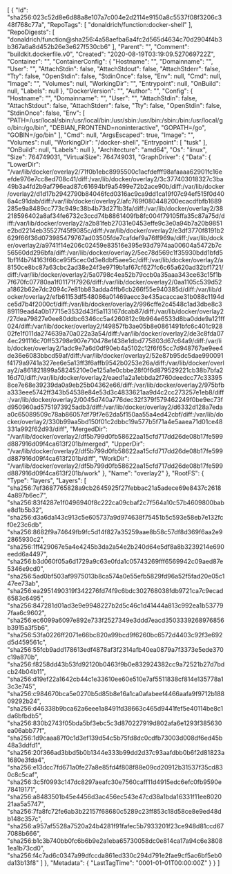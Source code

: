 [
{
"Id": "sha256:023c52d8e6d88a8e107a7c004e2d2114e9150a8c5537f08f3206c348f768c77a",
"RepoTags": [
"donaldrich/function:docker-shell"
],
"RepoDigests": [
"donaldrich/function@sha256:4a58aefba6a4fc2d565d4634c70d2904f4b3b367a6a8d452b26e3e627f530cb6"
],
"Parent": "",
"Comment": "buildkit.dockerfile.v0",
"Created": "2020-08-19T03:19:09.527069722Z",
"Container": "",
"ContainerConfig": {
"Hostname": "",
"Domainname": "",
"User": "",
"AttachStdin": false,
"AttachStdout": false,
"AttachStderr": false,
"Tty": false,
"OpenStdin": false,
"StdinOnce": false,
"Env": null,
"Cmd": null,
"Image": "",
"Volumes": null,
"WorkingDir": "",
"Entrypoint": null,
"OnBuild": null,
"Labels": null
},
"DockerVersion": "",
"Author": "",
"Config": {
"Hostname": "",
"Domainname": "",
"User": "",
"AttachStdin": false,
"AttachStdout": false,
"AttachStderr": false,
"Tty": false,
"OpenStdin": false,
"StdinOnce": false,
"Env": [
"PATH=/usr/local/sbin:/usr/local/bin:/usr/sbin:/usr/bin:/sbin:/bin:/usr/local/go/bin:/go/bin",
"DEBIAN_FRONTEND=noninteractive",
"GOPATH=/go",
"GOBIN=/go/bin"
],
"Cmd": null,
"ArgsEscaped": true,
"Image": "",
"Volumes": null,
"WorkingDir": "/docker-shell",
"Entrypoint": [
"tusk"
],
"OnBuild": null,
"Labels": null
},
"Architecture": "amd64",
"Os": "linux",
"Size": 764749031,
"VirtualSize": 764749031,
"GraphDriver": {
"Data": {
"LowerDir": "/var/lib/docker/overlay2/71f0b1ebc8995500c1acfdefff98afaaaa62901fc16eefde976e7cc8ed708c41/diff:/var/lib/docker/overlay2/3c377403018327c3ba49b3a4fd2b9af796ead87c61694bf9a5499e72b2ace90b/diff:/var/lib/docker/overlay2/d1d17b2942790b84046fcd0316ac9ca9dd1ca19f07c94ef515f0d406a4c91dab/diff:/var/lib/docker/overlay2/afc769f080448200ecacdfbfb1689285e9a8489cc773c949c38b4b73d271b3fa/diff:/var/lib/docker/overlay2/38218596402a8af34fe6732c3ccd74b8861409fb8fc004f79105ffa35c87a75d/diff:/var/lib/docker/overlay2/a2b81feb27031e0453effe9c3e0a94b7a20b9851e2bd2214eb35527f45f9085c/diff:/var/lib/docker/overlay2/e3df3770f8191b2629f66f36d073985479767ad03505fde7cafdef9a76ff969a/diff:/var/lib/docker/overlay2/a9741f14e206c02459e83516e395e93d7974aa00604a5472b7c56560dd296bfa/diff:/var/lib/docker/overlay2/5ec78d569c1f35930bdd1bfd51bf1f4b7f4163f66ce95f5cec0d3e8dbf5aee5c/diff:/var/lib/docker/overlay2/a8150ce8bc87a63cbc2ad38e24f3e9719b1af67cf627fc6c65a620ad32bf1721/diff:/var/lib/docker/overlay2/5a0798c4ea52b79ccb0a35aaa343ce63c15f1b7f670fc07780aa1f01171f7926/diff:/var/lib/docker/overlay2/0aa1105c539d52a1862b62e7dc2094c7e81bb83adda4ffb6cb266f55e940385d/diff:/var/lib/docker/overlay2/efb61153df548086a01469aecc3e435acaccae31b088c1194dce5d7b4f2000cf/diff:/var/lib/docker/overlay2/996cffe2c4548c1ad3dbe8c389119ead4a0b17715e3532d43f5a113167dcab87/diff:/var/lib/docker/overlay2/27dea79827e0ee80ddbc6346cc5a4260812c9b964e6533d8ba0dde9a121ff024/diff:/var/lib/docker/overlay2/f49857fb3ae05b8e0861491bfc6c401c92802fe1f011da274639a70a022a3a54/diff:/var/lib/docker/overlay2/de3c8fda074ec291116c70ff53798e907e710478ef438e1dbd775803d67c64a9/diff:/var/lib/docker/overlay2/1adc9e7a6d0df90eb4a5102c12f6f65cc7d948767ae9ee4de36e6083bbcd59af/diff:/var/lib/docker/overlay2/52e87b95dc5dae990091f4179a9741a327ee6e5a13ff3f6affb9542b0253e26a/diff:/var/lib/docker/overlay2/a861821899a58245210e0e125a1e0cbbe28f0f6d879529221cb38b7bfa216d70/diff:/var/lib/docker/overlay2/eaed1a2a1ebbda2f760deedcc77c333958ce7e68e39239da0a9eb25b04362e66/diff:/var/lib/docker/overlay2/975bfba333eee5742ff343b54538e84e53d3c4833621aa9d4c2cc273257e1eb8/diff:/var/lib/docker/overlay2/0045d740a776dec32f379f579462249f0be9ec73fd950960ad5751973925adb3/diff:/var/lib/docker/overlay2/d6332d128a7edaa0c65089509c78ab86057df79f7e62da5f150aa55a4ed42cbf/diff:/var/lib/docker/overlay2/330b99aa5bd150f01c2dbbc19a577b5f71a4e5aaea71d01ce48331a992f62d93/diff",
"MergedDir": "/var/lib/docker/overlay2/df5b799d0fb58622aa15cfd717dd26de08b17fe599d887916d09f4ca613f201b/merged",
"UpperDir": "/var/lib/docker/overlay2/df5b799d0fb58622aa15cfd717dd26de08b17fe599d887916d09f4ca613f201b/diff",
"WorkDir": "/var/lib/docker/overlay2/df5b799d0fb58622aa15cfd717dd26de08b17fe599d887916d09f4ca613f201b/work"
},
"Name": "overlay2"
},
"RootFS": {
"Type": "layers",
"Layers": [
"sha256:7ef3687765828a9cb2645925f27febbac21a5adece69e8437c26184a897b6ec7",
"sha256:83f4287e1f0496940f8c222ca09cbaf2c7f564a10c57b4609800babe8d1b5b32",
"sha256:d3a6da143c913c5e605737a9d974638f75451b5c593e58eb7e132fcf0e23c6db",
"sha256:8682f9a74649fb9fc5d14f827a35259aae8b58c57df8d369f6aa2e92865930c2",
"sha256:1ff429067e5a4e4245b3da2a54e2b240d64e5df8a8b3239214e690eedd6a4497",
"sha256:b3d060f05a6d1729a9c63e0fda1c05743269fff6569942c09aed87e5346e9cd0",
"sha256:5ad0bf503af9975013b8ca574a0e55efb5829fd96a52f5fad20e05c147ee73ab",
"sha256:ea2951490319f342276fd74f9c6bdc302768038fdb9721ca7c9ecad6583c6495",
"sha256:847281d01ad3e9e9948227b2d5c46c1d41444a813c992ea1b537797faa6c9602",
"sha256:ec6099a6097e892e733f2527349e3ddd7eacd3503339268976856b3915a3f5b6",
"sha256:53fa0226ff2071e66bc820a99bcd9f6260bc6572d4403c92f3e692d5d459561c",
"sha256:55fcb9add178613edf4878af3f2314afb40ea0879a7f3373e5ede370c19a870b",
"sha256:f8258dd43b53fd92120b0463f9b0e832924382cc9a72521b27d7bdcb24b04b11",
"sha256:d19ef22a1642cb44c1e33610ee60e510e7af5511838cf814e135778a13c3e745",
"sha256:c984670bca5e0270b5d85b8e16a1ca0afabeef4466aafa9f9712b18809292b24",
"sha256:d46338b9bca62a6eee1a8491fd38663c465d9441fef5e40114be8c1da6bfbdb5",
"sha256:830b2743f05bda5bf3ebc5c3d870227919d802afa6e1293f385630ea06abb77f",
"sha256:1d9caaa87f0c1d3ef139d54c5b75fd8dc0cdfb73003d008df6ed45b48a3ddfd1",
"sha256:20f366ad3bbd5b0b1344e333b99dd2d37c93aafdbb0b6f2d81823a1680e3fda4",
"sha256:e13dcc7fd671a0fe27a8e85fd4f808f88e09cd20912b31537f35cd830c8c5caf",
"sha256:3c5f0993c147dc8297aeafc30e7560caff11d4915edc6efc0fb9590e78419171",
"sha256:a8483501b45e4456d3ac456ec543e47cd38a1bda16331f11ee802021aa5a5747",
"sha256:7fa8fc72fe6ab3b22157f68680c5289c23ff853c18d58ce8e9ed48db148c357c",
"sha256:a957af5528a7520a24b4281f91fafec5b7933201f23ce948d81ccd677088b666",
"sha256:b1c3b740bb0fc6b6b9e2a1eba65730058dc0e814ca17a94c6e38081ea1b73cd0",
"sha256:f4c7ad6c0347a99dfccda861ed330c294d791e2fae9cf5ac6bf5eb0da13b13f8"
]
},
"Metadata": {
"LastTagTime": "0001-01-01T00:00:00Z"
}
}
]

